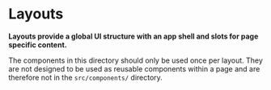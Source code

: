 # Layouts

**Layouts provide a global UI structure with an app shell and slots for page specific content.**

The components in this directory should only be used once per layout. They are not designed to be used as reusable components within a page and are therefore not in the `src/components/` directory.
